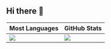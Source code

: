 ## Hi there 👋

|Most Languages|GitHub Stats|
|--------------|------------|
|![](https://github-readme-stats-alpha-eosin-43.vercel.app/api/top-langs/?username=HelloWorld-Welcome&layout=compact&langs_count=8&theme=dark)|![](github-readme-stats-alpha-eosin-43.vercel.app/api?username=HelloWorld-Welcome&count_private=true&show_icons=true&rank_icon=github&theme=dark&include_all_commits=true)|


<!--
**HelloWorld-Welcome/HelloWorld-Welcome** is a ✨ _special_ ✨ repository because its `README.md` (this file) appears on your GitHub profile.

Here are some ideas to get you started:

- 🔭 I’m currently working on ...
- 🌱 I’m currently learning ...
- 👯 I’m looking to collaborate on ...
- 🤔 I’m looking for help with ...
- 💬 Ask me about ...
- 📫 How to reach me: ...
- 😄 Pronouns: ...
- ⚡ Fun fact: ...
-->
